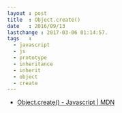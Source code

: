 ```yaml
---
layout : post
title  : Object.create()
date   : 2016/09/13
lastchange : 2017-03-06 01:14:57.
tags   :
  - javascript
  - js
  - prototype
  - inheritance
  - inherit
  - object
  - create
---
```


* [Object.create() - Javascript \| MDN](https://developer.mozilla.org/ja/docs/Web/JavaScript/Reference/Global_Objects/Object/create)
